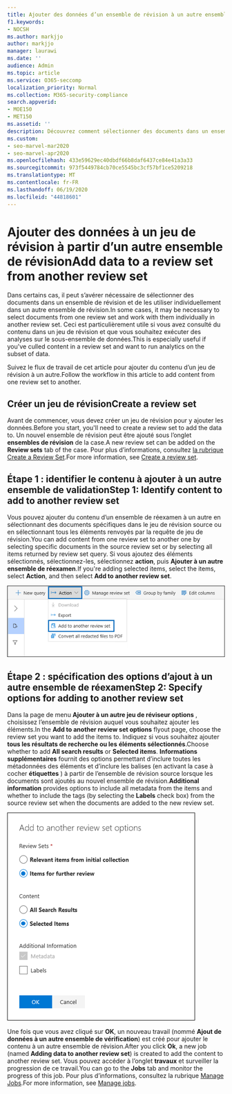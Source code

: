 ```yaml
---
title: Ajouter des données d’un ensemble de révision à un autre ensemble de révision
f1.keywords:
- NOCSH
ms.author: markjjo
author: markjjo
manager: laurawi
ms.date: ''
audience: Admin
ms.topic: article
ms.service: O365-seccomp
localization_priority: Normal
ms.collection: M365-security-compliance
search.appverid:
- MOE150
- MET150
ms.assetid: ''
description: Découvrez comment sélectionner des documents dans un ensemble de validation et les utiliser individuellement dans un autre ensemble dans un cas avancé eDiscovery.
ms.custom:
- seo-marvel-mar2020
- seo-marvel-apr2020
ms.openlocfilehash: 433e59629ec40dbdf66b8daf6437ce84e41a3a33
ms.sourcegitcommit: 973f5449784cb70ce5545bc3cf57bf1ce5209218
ms.translationtype: MT
ms.contentlocale: fr-FR
ms.lasthandoff: 06/19/2020
ms.locfileid: "44818601"
---
```

# <a name="add-data-to-a-review-set-from-another-review-set"></a><span data-ttu-id="ad776-103">Ajouter des données à un jeu de révision à partir d’un autre ensemble de révision</span><span class="sxs-lookup"><span data-stu-id="ad776-103">Add data to a review set from another review set</span></span>

<span data-ttu-id="ad776-104">Dans certains cas, il peut s’avérer nécessaire de sélectionner des documents dans un ensemble de révision et de les utiliser individuellement dans un autre ensemble de révision.</span><span class="sxs-lookup"><span data-stu-id="ad776-104">In some cases, it may be necessary to select documents from one review set and work with them individually in another review set.</span></span> <span data-ttu-id="ad776-105">Ceci est particulièrement utile si vous avez consulté du contenu dans un jeu de révision et que vous souhaitez exécuter des analyses sur le sous-ensemble de données.</span><span class="sxs-lookup"><span data-stu-id="ad776-105">This is especially useful if you've culled content in a review set and want to run analytics on the subset of data.</span></span>

<span data-ttu-id="ad776-106">Suivez le flux de travail de cet article pour ajouter du contenu d’un jeu de révision à un autre.</span><span class="sxs-lookup"><span data-stu-id="ad776-106">Follow the workflow in this article to add content from one review set to another.</span></span>

## <a name="create-a-review-set"></a><span data-ttu-id="ad776-107">Créer un jeu de révision</span><span class="sxs-lookup"><span data-stu-id="ad776-107">Create a review set</span></span>

<span data-ttu-id="ad776-108">Avant de commencer, vous devez créer un jeu de révision pour y ajouter les données.</span><span class="sxs-lookup"><span data-stu-id="ad776-108">Before you start, you'll need to create a review set to add the data to.</span></span>  <span data-ttu-id="ad776-109">Un nouvel ensemble de révision peut être ajouté sous l’onglet **ensembles de révision** de la case.</span><span class="sxs-lookup"><span data-stu-id="ad776-109">A new review set can be added on the **Review sets** tab of the case.</span></span> <span data-ttu-id="ad776-110">Pour plus d’informations, consultez [la rubrique Create a Review Set](managing-review-sets.md#create-a-review-set).</span><span class="sxs-lookup"><span data-stu-id="ad776-110">For more information, see [Create a review set](managing-review-sets.md#create-a-review-set).</span></span>

## <a name="step-1-identify-content-to-add-to-another-review-set"></a><span data-ttu-id="ad776-111">Étape 1 : identifier le contenu à ajouter à un autre ensemble de validation</span><span class="sxs-lookup"><span data-stu-id="ad776-111">Step 1: Identify content to add to another review set</span></span>

<span data-ttu-id="ad776-112">Vous pouvez ajouter du contenu d’un ensemble de réexamen à un autre en sélectionnant des documents spécifiques dans le jeu de révision source ou en sélectionnant tous les éléments renvoyés par la requête de jeu de révision.</span><span class="sxs-lookup"><span data-stu-id="ad776-112">You can add content from one review set to another one by selecting specific documents in the source review set or by selecting all items returned by review set query.</span></span> <span data-ttu-id="ad776-113">Si vous ajoutez des éléments sélectionnés, sélectionnez-les, sélectionnez **action**, puis **Ajouter à un autre ensemble de réexamen**.</span><span class="sxs-lookup"><span data-stu-id="ad776-113">If you're adding selected items, select the items, select **Action**, and then select **Add to another review set**.</span></span>

![Ajouter à un autre ensemble de révision](../media/64f2a4d4-eba3-4ab3-a3ba-d519feea3142.png)

## <a name="step-2-specify-options-for-adding-to-another-review-set"></a><span data-ttu-id="ad776-115">Étape 2 : spécification des options d’ajout à un autre ensemble de réexamen</span><span class="sxs-lookup"><span data-stu-id="ad776-115">Step 2: Specify options for adding to another review set</span></span>

<span data-ttu-id="ad776-116">Dans la page de menu **Ajouter à un autre jeu de réviseur options** , choisissez l’ensemble de révision auquel vous souhaitez ajouter les éléments.</span><span class="sxs-lookup"><span data-stu-id="ad776-116">In the **Add to another review set options** flyout page, choose the review set you want to add the items to.</span></span> <span data-ttu-id="ad776-117">Indiquez si vous souhaitez ajouter **tous les résultats de recherche ou les** **éléments sélectionnés**.</span><span class="sxs-lookup"><span data-stu-id="ad776-117">Choose whether to add **All search results** or **Selected items**.</span></span>  <span data-ttu-id="ad776-118">**Informations supplémentaires** fournit des options permettant d’inclure toutes les métadonnées des éléments et d’inclure les balises (en activant la case à cocher **étiquettes** ) à partir de l’ensemble de révision source lorsque les documents sont ajoutés au nouvel ensemble de révision.</span><span class="sxs-lookup"><span data-stu-id="ad776-118">**Additional information** provides options to include all metadata from the items and whether to include the tags (by selecting the **Labels** check box) from the source review set when the documents are added to the new review set.</span></span>  

![Ajouter à un autre ensemble de révision](../media/6440ee44-68fd-44d7-b43a-3a477345525c.png)

<span data-ttu-id="ad776-120">Une fois que vous avez cliqué sur **OK**, un nouveau travail (nommé **Ajout de données à un autre ensemble de vérification**) est créé pour ajouter le contenu à un autre ensemble de révision.</span><span class="sxs-lookup"><span data-stu-id="ad776-120">After you click **Ok**, a new job (named **Adding data to another review set**) is created to add the content to another review set.</span></span> <span data-ttu-id="ad776-121">Vous pouvez accéder à l’onglet **travaux** et surveiller la progression de ce travail.</span><span class="sxs-lookup"><span data-stu-id="ad776-121">You can go to the **Jobs** tab and monitor the progress of this job.</span></span> <span data-ttu-id="ad776-122">Pour plus d’informations, consultez la rubrique [Manage Jobs](managing-jobs-ediscovery20.md).</span><span class="sxs-lookup"><span data-stu-id="ad776-122">For more information, see [Manage jobs](managing-jobs-ediscovery20.md).</span></span>
